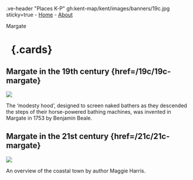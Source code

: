 .ve-header "Places K-P" gh:kent-map/kent/images/banners/19c.jpg sticky=true
    - [Home](/)
    - [About](/about)

Margate

# &nbsp; {.cards}

## Margate in the 19th century {href=/19c/19c-margate}

![](https://iiif.juncture-digital.org/thumbnail?url=https://stor.artstor.org/stor/6151082b-c9f9-43c8-b8bb-b8eb5329f748)

The ‘modesty hood’, designed to screen naked bathers as they descended the steps of their horse-powered bathing machines, was invented in Margate in 1753 by Benjamin Beale.

## Margate in the 21st century {href=/21c/21c-margate}

![](https://iiif.juncture-digital.org/thumbnail?url=https://stor.artstor.org/stor/43f708f9-0d08-4e7a-9f99-50e869e44ac2)

An overview of the coastal town by author Maggie Harris.
